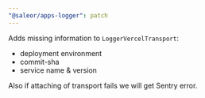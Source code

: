 ```yaml
---
"@saleor/apps-logger": patch
---
```


Adds missing information to `LoggerVercelTransport`:

* deployment environment
* commit-sha
* service name & version

Also if attaching of transport fails we will get Sentry error.
